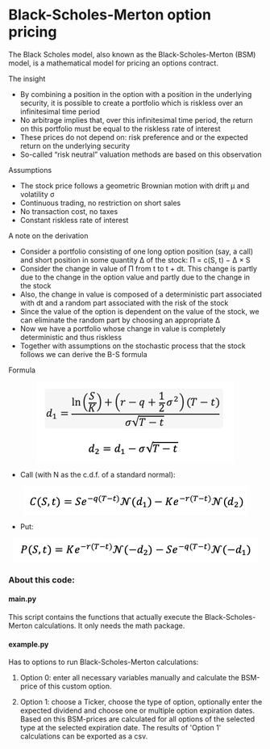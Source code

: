 # Black-Scholes-Merton option pricing

The Black Scholes model, also known as the Black-Scholes-Merton (BSM) model, is a mathematical model for pricing an options contract.

The insight
- By combining a position in the option with a position in the underlying security, it is possible to create a portfolio which is riskless over an infinitesimal time period
- No arbitrage implies that, over this infinitesimal time period, the return on this portfolio must be equal to the riskless rate of interest
- These prices do not depend on: risk preference and or the expected return on the underlying security
- So-called “risk neutral” valuation methods are based on this observation

Assumptions
- The stock price follows a geometric Brownian motion with drift μ and volatility σ
- Continuous trading, no restriction on short sales
- No transaction cost, no taxes
- Constant riskless rate of interest

A note on the derivation
- Consider a portfolio consisting of one long option position (say, a call) and short position in some quantity ∆ of the stock: Π = c(S, t) − ∆ × S 
- Consider the change in value of Π from t to t + dt. This change is partly due to the change in the option value and partly due to the change in the stock 
- Also, the change in value is composed of a deterministic part associated with dt and a random part associated with the risk of the stock 
- Since the value of the option is dependent on the value of the stock, we can eliminate the random part by choosing an appropriate ∆ 
- Now we have a portfolio whose change in value is completely deterministic and thus riskless 
- Together with assumptions on the stochastic process that the stock follows we can derive the B-S formula 

Formula

<p align="center"><img src="./img_formula/d1_d2.png" alt="d1d2" align="middle" /></p>

- Call (with N as the c.d.f. of a standard normal):

<p align="center"><img src="./img_formula/C.png" alt="C" align="middle" /></p>


- Put:

<p align="center"><img src="./img_formula/P.png" alt="P" align="middle" /></p>


### About this code:

#### main.py
This script contains the functions that actually execute the Black-Scholes-Merton calculations. It only needs the math package.

#### example.py 

Has to options to run Black-Scholes-Merton calculations:
1. Option 0: enter all necessary variables manually and calculate the BSM-price of this custom option.

2. Option 1: choose a Ticker, choose the type of option, optionally enter the expected dividend and choose one or multiple option expiration dates. Based on this BSM-prices are calculated for all options of the selected type at the selected expiration date. The results of 'Option 1' calculations can be exported as a csv. 
